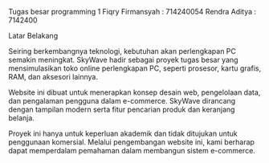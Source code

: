 Tugas besar programming 1
Fiqry Firmansyah : 714240054
Rendra Aditya : 7142400

Latar Belakang

Seiring berkembangnya teknologi, kebutuhan akan perlengkapan PC semakin meningkat. SkyWave hadir sebagai proyek tugas besar yang mensimulasikan toko online perlengkapan PC, seperti prosesor, kartu grafis, RAM, dan aksesori lainnya.

Website ini dibuat untuk menerapkan konsep desain web, pengelolaan data, dan pengalaman pengguna dalam e-commerce. SkyWave dirancang dengan tampilan modern serta fitur pencarian produk dan keranjang belanja.

Proyek ini hanya untuk keperluan akademik dan tidak ditujukan untuk penggunaan komersial. Melalui pengembangan website ini, kami berharap dapat memperdalam pemahaman dalam membangun sistem e-commerce.
